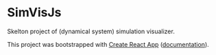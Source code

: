 # SimVisJs

Skelton project of (dynamical system) simulation visualizer.


This project was bootstrapped with [Create React App](https://github.com/facebookincubator/create-react-app) ([documentation](https://github.com/facebookincubator/create-react-app/blob/master/packages/react-scripts/template/README.md)).
